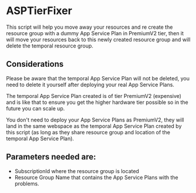 # ASPTierFixer

This script will help you move away your resources and re create the resource group with a dummy App Service Plan in PremiumV2 tier, then it will move your resources back to this newly created resource group and will delete the temporal resource group.

## Considerations

Please be aware that the temporal App Service Plan will not be deleted, you need to delete it yourself after deploying your real App Service Plans.

The temporal App Service Plan created is of tier PremiumV2 (expensive) and is like that to ensure you get the higher hardware tier possible so in the future you can scale up.

You don't need to deploy your App Service Plans as PremiumV2, they will land in the same webspace as the temporal App Service Plan created by this script (as long as they share resource group and location of the temporal App Service Plan).

## Parameters needed are:

* SubscriptionId where the resource group is located
* Resource Group Name that contains the App Service Plans with the problems.
